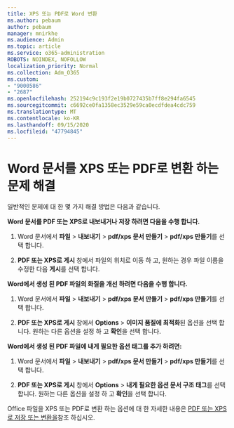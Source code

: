 ```yaml
---
title: XPS 또는 PDF로 Word 변환
ms.author: pebaum
author: pebaum
manager: mnirkhe
ms.audience: Admin
ms.topic: article
ms.service: o365-administration
ROBOTS: NOINDEX, NOFOLLOW
localization_priority: Normal
ms.collection: Adm_O365
ms.custom:
- "9000586"
- "2687"
ms.openlocfilehash: 252194c9c193f2e19b0727435b7ff8e294fa6545
ms.sourcegitcommit: c6692ce0fa1358ec3529e59ca0ecdfdea4cdc759
ms.translationtype: MT
ms.contentlocale: ko-KR
ms.lasthandoff: 09/15/2020
ms.locfileid: "47794845"
---
```

# <a name="resolve-issues-converting-a-word-document-to-xps-or-pdf"></a>Word 문서를 XPS 또는 PDF로 변환 하는 문제 해결

일반적인 문제에 대 한 몇 가지 해결 방법은 다음과 같습니다. 

**Word 문서를 PDF 또는 XPS로 내보내거나 저장 하려면 다음을 수행 합니다.**

1. Word 문서에서 **파일**  >  **내보내기**  >  **pdf/xps 문서 만들기**  >  **pdf/xps 만들기**를 선택 합니다.

2. **PDF 또는 XPS로 게시** 창에서 파일의 위치로 이동 하 고, 원하는 경우 파일 이름을 수정한 다음 **게시**를 선택 합니다.

**Word에서 생성 된 PDF 파일의 화질을 개선 하려면 다음을 수행 합니다.**

1. Word 문서에서 **파일**  >  **내보내기**  >  **pdf/xps 문서 만들기**  >  **pdf/xps 만들기**를 선택 합니다.

2. **PDF 또는 XPS로 게시** 창에서 **Options**  >  **이미지 품질에 최적화**된 옵션을 선택 합니다. 원하는 다른 옵션을 설정 하 고 **확인**을 선택 합니다. 

**Word에서 생성 된 PDF 파일에 내게 필요한 옵션 태그를 추가 하려면:**
 
1. Word 문서에서 **파일**  >  **내보내기**  >  **pdf/xps 문서 만들기**  >  **pdf/xps 만들기**를 선택 합니다.

2. **PDF 또는 XPS로 게시** 창에서 **Options**  >  **내게 필요한 옵션 문서 구조 태그**를 선택 합니다. 원하는 다른 옵션을 설정 하 고 **확인**을 선택 합니다.

Office 파일을 XPS 또는 PDF로 변환 하는 옵션에 대 한 자세한 내용은 [PDF 또는 XPS로 저장 또는 변환을](https://support.office.com/article/d85416c5-7d77-4fd6-a216-6f4bf7c7c110)참조 하십시오.